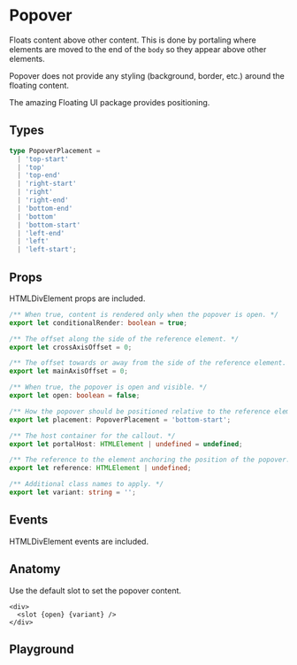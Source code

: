 <script>
    import Link from '$lib/Link.svelte';
    import Playground from './PopoverPlayground.svelte';
</script>

# Popover

Floats content above other content.
This is done by portaling where elements are moved to the end of the `body` so they appear above other elements.

Popover does not provide any styling (background, border, etc.) around the floating content.

The amazing <Link href="https://floating-ui.com/" target="_blank">Floating UI</Link> package provides positioning.

## Types

```ts
type PopoverPlacement =
  | 'top-start'
  | 'top'
  | 'top-end'
  | 'right-start'
  | 'right'
  | 'right-end'
  | 'bottom-end'
  | 'bottom'
  | 'bottom-start'
  | 'left-end'
  | 'left'
  | 'left-start';
```

## Props

HTMLDivElement props are included.

```ts
/** When true, content is rendered only when the popover is open. */
export let conditionalRender: boolean = true;

/** The offset along the side of the reference element. */
export let crossAxisOffset = 0;

/** The offset towards or away from the side of the reference element. */
export let mainAxisOffset = 0;

/** When true, the popover is open and visible. */
export let open: boolean = false;

/** How the popover should be positioned relative to the reference element. */
export let placement: PopoverPlacement = 'bottom-start';

/** The host container for the callout. */
export let portalHost: HTMLElement | undefined = undefined;

/** The reference to the element anchoring the position of the popover. */
export let reference: HTMLElement | undefined;

/** Additional class names to apply. */
export let variant: string = '';
```

## Events

HTMLDivElement events are included.

## Anatomy

Use the default slot to set the popover content.

```svelte
<div>
  <slot {open} {variant} />
</div>
```

## Playground

<Playground />
